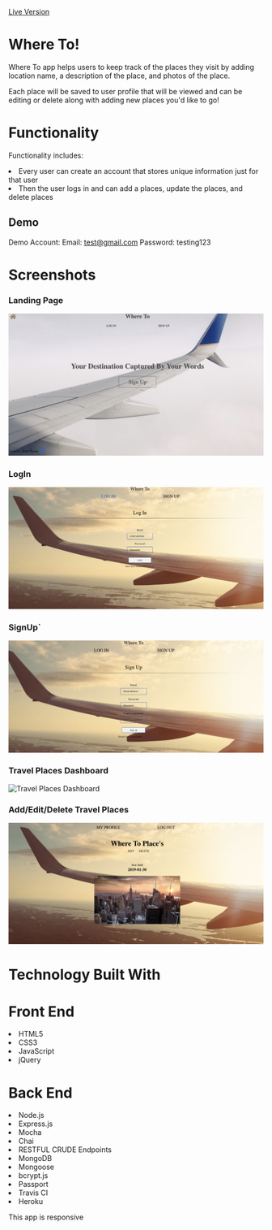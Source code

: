 <a href="https://stark-spire-27149.herokuapp.com">Live Version</a>

# Where To!

Where To app helps users to keep track of the places they visit by adding location name, a description of the place, and photos of the place.

Each place will be saved to user profile that will be viewed and can be editing or delete along with adding new places you'd like to go!

# Functionality

Functionality includes:

<li>Every user can create an account that stores unique information just for that user</li>
<li>Then the user logs in and can add a places, update the places, and delete places</li>

## Demo

Demo Account:
Email: test@gmail.com
Password: testing123

# Screenshots

### Landing Page

![LandingPage](public/img/landingPage.png)

### LogIn

![LogIn](public/img/login.png)

### SignUp`

![Signup](public/img/signup.png)

### Travel Places Dashboard

![Travel Places Dashboard](public/img/placesProfile.png)

### Add/Edit/Delete Travel Places

![Add/Edit/Delete Travel Places](public/img/edit.png)

# Technology Built With

# Front End

<li>HTML5</li>
<li>CSS3</li>
<li>JavaScript</li>
<li>jQuery</li>

# Back End

<li>Node.js</li>
<li>Express.js</li>
<li>Mocha</li>
<li>Chai</li>
<li>RESTFUL CRUDE Endpoints</li>
<li>MongoDB</li>
<li>Mongoose</li>
<li>bcrypt.js</li>
<li>Passport</li>
<li>Travis CI</li>
<li>Heroku</li>

This app is responsive
